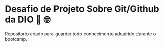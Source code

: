 # Desafio  de Projeto Sobre Git/Github da DIO :smiling_face_with_three_hearts: :nerd_face:

Repositorio criado para guardar todo conhecimento adquirido durante o bootcamp.
